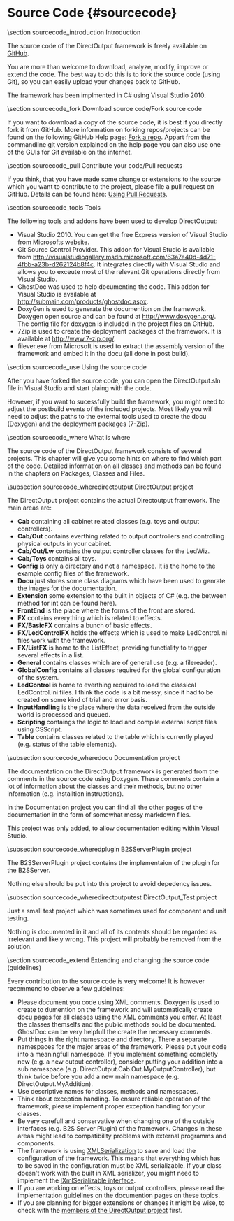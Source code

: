 ﻿Source Code {#sourcecode}
==========

\section sourcecode_introduction Introduction 

The source code of the DirectOutput framework is freely available on <a target="_blank" href="https://github.com/DirectOutput/DirectOutput/">GitHub</a>.

You are more than welcome to download, analyze, modify, improve or extend the code. The best way to do this is to fork the source code (using Git), so you can easily upload your changes back to GitHub.

The framework has been implmented in C# using Visual Studio 2010.

\section sourcecode_fork Download source code/Fork source code

If you want to download a copy of the source code, it is best if you directly fork it from GitHub. More information on forking repos/projects can be found on the following GitHub Help page: <a target="_blank" href="https://help.github.com/articles/fork-a-repo">Fork a repo</a>. Appart from the commandline git version explained on the help page you can also use one of the GUIs for Git available on the internet. 

\section sourcecode_pull Contribute your code/Pull requests

If you think, that you have made some change or extensions to the source which you want to contribute to the project, please file a pull request on GitHub. Details can be found here: <a target="_blank" href="https://help.github.com/articles/using-pull-requests">Using Pull Requests</a>.


\section sourcecode_tools Tools

The following tools and addons have been used to develop DirectOutput:

- Visual Studio 2010. You can get the free Express version of Visual Studio from Microsofts website.
- Git Source Control Provider. This addon for Visual Studio is available from http://visualstudiogallery.msdn.microsoft.com/63a7e40d-4d71-4fbb-a23b-d262124b8f4c. It integrates directly with Visual Studio and allows you to exceute most of the relevant Git operations directly from Visual Studio.
- GhostDoc was used to help documenting the code. This addon for Visual Studio is available at <a target="_blank" href="http://submain.com/products/ghostdoc.aspx">http://submain.com/products/ghostdoc.aspx</a>.
- DoxyGen is used to generate the documention on the framework. Doxygen open source and can be found at <a target="_blank" href="http://www.doxygen.org/">http://www.doxygen.org/</a>. The config file for doxygen is included in the project files on GitHub.
- 7Zip is used to create the deployment packages of the framework. It is available at <a target="_blank" href="http://www.7-zip.org/">http://www.7-zip.org/</a>.
- filever.exe from Microsoft is used to extract the assembly version of the framework and embed it in the docu (all done in post build).

\section sourcecode_use Using the source code

After you have forked the source code, you can open the DirectOutput.sln file in Visual Studio and start plaing with the code.

However, if you want to sucessfully build the framework, you might need to adjust the postbuild events of the included projects. Most likely you will need to adjust the paths to the external tools used to create the docu (Doxygen) and the deployment packages (7-Zip).

\section sourcecode_where What is where

The source code of the DirectOutput framework consists of several projects. This chapter will give you some hints on where to find which part of the code. 
Detailed information on all classes and methods can be found in the chapters on Packages, Classes and Files.

\subsection sourcecode_wheredirectoutput DirectOutput project

The DirectOutput project contains the actual Directoutput framework. The main areas are:

- <b>Cab</b> containing all cabinet related classes (e.g. toys and output controllers).
- <b>Cab/Out</b> contains everthing related to output controllers and controlling physical outputs in your cabinet.
- <b>Cab/Out/Lw</b> contains the output controller classes for the LedWiz.
- <b>Cab/Toys</b> contains all toys.
- <b>Config</b> is only a directory and not a namespace. It is the home to the example config files of the framework.
- <b>Docu</b> just stores some class diagrams which have been used to genrate the images for the documentation.
- <b>Extension</b> some extension to the built in objects of C# (e.g. the between method for int can be found here).
- <b>FrontEnd</b> is the place where the forms of the front are stored.
- <b>FX</b> contains everything which is related to effects.
- <b>FX/BasicFX</b> contains a bunch of basic effects.
- <b>FX/LedControlFX</b> holds the effects which is used to make LedControl.ini files work with the framework.
- <b>FX/ListFX</b> is home to the ListEffect, providing functiality to trigger several effects in a list.
- <b>General</b> contains classes which are of general use (e.g. a filereader).
- <b>GlobalConfig</b> contains all classes required for the global configuration of the system.
- <b>LedControl</b> is home to everthing required to load the classical LedControl.ini files. I think the code is a bit messy, since it had to be created on some kind of trial and error basis.
- <b>InputHandling</b> is the place where the data received from the outside world is processed and queued. 
- <b>Scripting</b> contaings the logic to load and compile external script files using CSScript.
- <b>Table</b> contains classes related to the table which is currently played (e.g. status of the table elements).

\subsection sourcecode_wheredocu Documentation project

The documentation on the DirectOutput framework is generated from the comments in the source code using Doxygen. These comments contain a lot of information about the classes and their methods, but no other information (e.g. installtion instructions).

In the Documentation project you can find all the other pages of the documentation in the form of somewhat messy markdown files.

This project was only added, to allow documentation editing within Visual Studio.


\subsection sourcecode_wheredplugin B2SServerPlugin project

The B2SServerPlugin project contains the implementaion of the plugin for the B2SServer.

Nothing else should be put into this project to avoid depedency issues.

\subsection sourcecode_wheredirectoutputest DirectOutput_Test project

Just a small test project which was sometimes used for component and unit testing. 

Nothing is documented in it and all of its contents should be regarded as irrelevant and likely wrong. This project will probably be removed from the solution. 


\section sourcecode_extend Extending and changing the source code (guidelines)

Every contribution to the source code is very welcome! It is however recommend to observe a few guidelines:

- Please document you code using XML comments. Doxygen is used to create to dumention on the framework and will automatically create docu pages for all classes using the XML comments you enter. At least the classes themselfs and the public methods sould be documented. GhostDoc can be very helpfull the create the necessary comments.
- Put things in the right namespace and directory. There a separate namespaces for the major areas of the framework. Please put your code into a meaningfull namespace. If you implement something completly new (e.g. a new output controller), consider putting your addition into a sub namespace (e.g. DirectOutput.Cab.Out.MyOutputController), but think twice before you add a new main namespace (e.g. DirectOutput.MyAddition).
- Use descriptive names for classes, methods and namespaces.
- Think about exception handling. To ensure reliable operation of the framework, please implement proper exception handling for your classes.
- Be very carefull and conservative when changing one of the outside interfaces (e.g. B2S Server Plugin) of the framework. Changes in these areas might lead to compatibility problems with external programms and components.
- The framework is using <a target="_blank" href="http://support.microsoft.com/kb/815813/en-us">XMLSerialization</a> to save and load the configuration of the framework. This means that everything which has to be saved in the configuration must be XML serializable. If your class doesn't work with the built in XML serializer, you might need to implement the <a href="http://msdn.microsoft.com/en-us/library/system.xml.serialization.ixmlserializable.aspx">IXmlSerializable interface</a>.
- If you are working on effects, toys or output controllers, please read the implementation guidelines on the documention pages on these topics.
- If you are planning for bigger extensions or changes it might be wise, to check with the <a target="_blank" href="https://github.com/DirectOutput?tab=members">members of the DirectOutput project</a> first.
 











